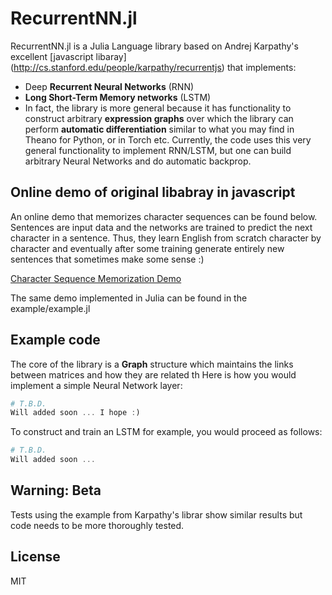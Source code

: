 # RecurrentNN.jl

RecurrentNN.jl is a Julia Language library based on Andrej Karpathy's excellent [javascript libaray]
(http://cs.stanford.edu/people/karpathy/recurrentjs) that implements:

- Deep **Recurrent Neural Networks** (RNN)
- **Long Short-Term Memory networks** (LSTM)
- In fact, the library is more general because it has functionality to construct arbitrary **expression graphs** over which the library can perform **automatic differentiation** similar to what you may find in Theano for Python, or in Torch etc. Currently, the code uses this very general functionality to implement RNN/LSTM, but one can build arbitrary Neural Networks and do automatic backprop.

## Online demo of original libabray in javascript

An online demo that memorizes character sequences can be found below. Sentences are input data and the networks are trained to predict the next character in a sentence. Thus, they learn English from scratch character by character and eventually after some training generate entirely new sentences that sometimes make some sense :)

[Character Sequence Memorization Demo](http://cs.stanford.edu/people/karpathy/recurrentjs)

The same demo implemented in Julia can be found in the example/example.jl

## Example code

The core of the library is a **Graph** structure which maintains the links between matrices and how they are related th Here is how you would implement a simple Neural Network layer:

```julia
# T.B.D.
Will added soon ... I hope :)
```

To construct and train an LSTM for example, you would proceed as follows:

```julia
# T.B.D.
Will added soon ...
```

## Warning: Beta
Tests using the example from Karpathy's librar show similar results but code needs to be more thoroughly tested.

## License
MIT
